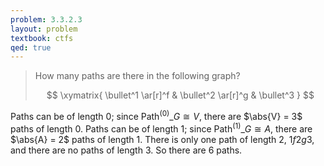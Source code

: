 ```yaml
---
problem: 3.3.2.3
layout: problem
textbook: ctfs
qed: true
---
```


> How many paths are there in the following graph?
>
> $$ \xymatrix{ \bullet^1 \ar[r]^f & \bullet^2 \ar[r]^g & \bullet^3 } $$

Paths can be of length 0; since $\text{Path}^{(0)}\_G \cong V$, there are
$\abs{V} = 3$ paths of length 0.  Paths can be of length 1; since
$\text{Path}^{(1)}\_G \cong A$, there are $\abs{A} = 2$ paths of length 1.
There is only one path of length 2, $1f2g3$, and there are no paths of length 3.
So there are 6 paths.
